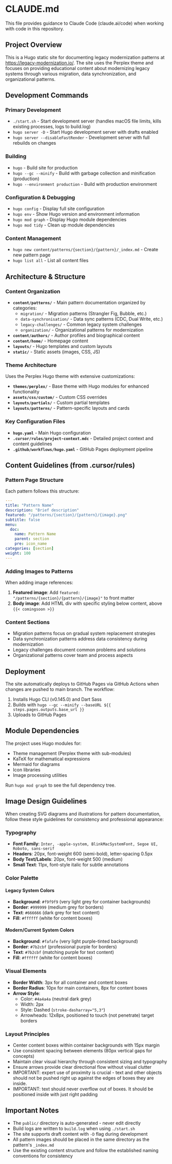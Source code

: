 # CLAUDE.md

This file provides guidance to Claude Code (claude.ai/code) when working with code in this repository.

## Project Overview

This is a Hugo static site for documenting legacy modernization patterns at https://legacy-modernization.io/. The site uses the Perplex theme and focuses on providing educational content about modernizing legacy systems through various migration, data synchronization, and organizational patterns.

## Development Commands

### Primary Development
- `./start.sh` - Start development server (handles macOS file limits, kills existing processes, logs to build.log)
- `hugo server -D` - Start Hugo development server with drafts enabled
- `hugo server --disableFastRender` - Development server with full rebuilds on changes

### Building
- `hugo` - Build site for production 
- `hugo --gc --minify` - Build with garbage collection and minification (production)
- `hugo --environment production` - Build with production environment

### Configuration & Debugging
- `hugo config` - Display full site configuration
- `hugo env` - Show Hugo version and environment information
- `hugo mod graph` - Display Hugo module dependencies
- `hugo mod tidy` - Clean up module dependencies

### Content Management
- `hugo new content/patterns/{section}/{pattern}/_index.md` - Create new pattern page
- `hugo list all` - List all content files

## Architecture & Structure

### Content Organization
- **`content/patterns/`** - Main pattern documentation organized by categories:
  - `migration/` - Migration patterns (Strangler Fig, Bubble, etc.)
  - `data-synchronisation/` - Data sync patterns (CDC, Dual Write, etc.) 
  - `legacy-challenges/` - Common legacy system challenges
  - `organization/` - Organizational patterns for modernization
- **`content/authors/`** - Author profiles and biographical content
- **`content/home/`** - Homepage content
- **`layouts/`** - Hugo templates and custom layouts
- **`static/`** - Static assets (images, CSS, JS)

### Theme Architecture
Uses the Perplex Hugo theme with extensive customizations:
- **`themes/perplex/`** - Base theme with Hugo modules for enhanced functionality
- **`assets/css/custom/`** - Custom CSS overrides
- **`layouts/partials/`** - Custom partial templates
- **`layouts/patterns/`** - Pattern-specific layouts and cards

### Key Configuration Files
- **`hugo.yaml`** - Main Hugo configuration
- **`.cursor/rules/project-context.mdc`** - Detailed project context and content guidelines
- **`.github/workflows/hugo.yaml`** - GitHub Pages deployment pipeline

## Content Guidelines (from .cursor/rules)

### Pattern Page Structure
Each pattern follows this structure:
```yaml
---
title: "Pattern Name"
description: "Brief description"
featured: "/patterns/{section}/{pattern}/{image}.png"
subtitle: false
menu:
  doc:
    name: Pattern Name
    parent: section
    pre: icon_name
categories: [section]
weight: 100
---
```

### Adding Images to Patterns
When adding image references:
1. **Featured image**: Add `featured: "/patterns/{section}/{pattern}/{image}"` to front matter
2. **Body image**: Add HTML div with specific styling below content, above `{{< comingsoon >}}`

### Content Sections
- Migration patterns focus on gradual system replacement strategies
- Data synchronization patterns address data consistency during modernization
- Legacy challenges document common problems and solutions
- Organizational patterns cover team and process aspects

## Deployment

The site automatically deploys to GitHub Pages via GitHub Actions when changes are pushed to main branch. The workflow:
1. Installs Hugo CLI (v0.145.0) and Dart Sass
2. Builds with `hugo --gc --minify --baseURL ${{ steps.pages.outputs.base_url }}`
3. Uploads to GitHub Pages

## Module Dependencies

The project uses Hugo modules for:
- Theme management (Perplex theme with sub-modules)
- KaTeX for mathematical expressions
- Mermaid for diagrams
- Icon libraries
- Image processing utilities

Run `hugo mod graph` to see the full dependency tree.

## Image Design Guidelines

When creating SVG diagrams and illustrations for pattern documentation, follow these style guidelines for consistency and professional appearance:

### Typography
- **Font Family**: `Inter, -apple-system, BlinkMacSystemFont, Segoe UI, Roboto, sans-serif`
- **Headers**: 20px, font-weight 600 (semi-bold), letter-spacing 0.5px
- **Body Text/Labels**: 20px, font-weight 500 (medium)
- **Small Text**: 11px, font-style italic for subtle annotations

### Color Palette

#### Legacy System Colors
- **Background**: `#f9f9f9` (very light grey for container backgrounds)
- **Border**: `#999999` (medium grey for borders)
- **Text**: `#666666` (dark grey for text content)
- **Fill**: `#ffffff` (white for content boxes)

#### Modern/Current System Colors  
- **Background**: `#fafafe` (very light purple-tinted background)
- **Border**: `#7b2cbf` (professional purple for borders)
- **Text**: `#7b2cbf` (matching purple for text content)
- **Fill**: `#ffffff` (white for content boxes)

### Visual Elements
- **Border Width**: 3px for all container and content boxes
- **Border Radius**: 10px for main containers, 8px for content boxes
- **Arrow Style**: 
  - Color: `#4a4a4a` (neutral dark grey)
  - Width: 2px
  - Style: Dashed (`stroke-dasharray="5,3"`)
  - Arrowheads: 12x8px, positioned to touch (not penetrate) target borders

### Layout Principles
- Center content boxes within container backgrounds with 15px margin
- Use consistent spacing between elements (80px vertical gaps for concepts)
- Maintain clear visual hierarchy through consistent sizing and typography
- Ensure arrows provide clear directional flow without visual clutter
- IMPORTANT: expert use of proximity is crucial - text and other objects should not be pushed right up against the edges of boxes they are inside.
- IMPORTANT: text should never overflow out of boxes. It should be positioned inside with just right padding

## Important Notes

- The `public/` directory is auto-generated - never edit directly
- Build logs are written to `build.log` when using `./start.sh`
- The site supports draft content with `-D` flag during development
- All pattern images should be placed in the same directory as the pattern's `_index.md`
- Use the existing content structure and follow the established naming conventions for consistency